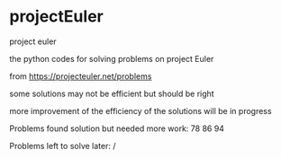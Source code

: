 # projectEuler
project euler

the python codes for solving problems on project Euler

from 
	https://projecteuler.net/problems

some solutions may not be efficient but should be right

more improvement of the efficiency of the solutions will be in progress

Problems found solution but needed more work: 78 86 94

Problems left to solve later: /